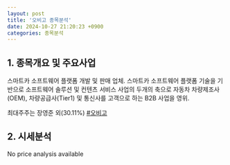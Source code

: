```yaml
---
layout: post
title: '오비고 종목분석'
date: 2024-10-27 21:20:23 +0900
categories: 종목분석
---
```


## 1. 종목개요 및 주요사업

스마트카 소프트웨어 플랫폼 개발 및 판매 업체. 스마트카 소프트웨어 플랫폼 기술을 기반으로 소프트웨어 솔루션 및 컨텐츠 서비스 사업의 두개의 축으로 자동차 차량제조사(OEM), 차량공급사(Tier1) 및 통신사를 고객으로 하는 B2B 사업을 영위.  

최대주주는 장영준 외(30.11%)
[#오비고](#)

## 2. 시세분석

No price analysis available

